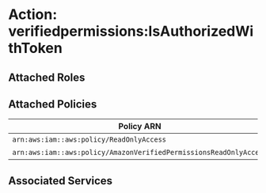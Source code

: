 # Action: verifiedpermissions:IsAuthorizedWithToken

## Attached Roles

## Attached Policies

| Policy ARN | Policy Name |
|------------|-------------|
| `arn:aws:iam::aws:policy/ReadOnlyAccess` | [ReadOnlyAccess](../policies.md#readonlyaccess) |
| `arn:aws:iam::aws:policy/AmazonVerifiedPermissionsReadOnlyAccess` | [AmazonVerifiedPermissionsReadOnlyAccess](../policies.md#amazonverifiedpermissionsreadonlyaccess) |

## Associated Services

